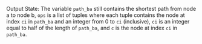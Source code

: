 Output State: The variable `path_ba` still contains the shortest path from node a to node b, `ops` is a list of tuples where each tuple contains the node at index `ci` in `path_ba` and an integer from 0 to `ci` (inclusive), `ci` is an integer equal to half of the length of `path_ba`, and `c` is the node at index `ci` in `path_ba`.